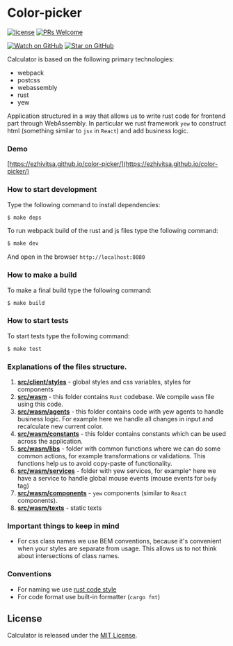 # Color-picker

[![license](https://img.shields.io/github/license/mashape/apistatus.svg?style=flat-square)](LICENSE)
[![PRs Welcome](https://img.shields.io/badge/PRs-welcome-brightgreen.svg?style=flat-square)](http://makeapullrequest.com)

[![Watch on GitHub](https://img.shields.io/github/watchers/ezhivitsa/color-picker.svg?style=social&label=Watch)](https://github.com/ezhivitsa/color-picker/watchers)
[![Star on GitHub](https://img.shields.io/github/stars/ezhivitsa/color-picker.svg?style=social&label=Stars)](https://github.com/ezhivitsa/color-picker/stargazers)

Calculator is based on the following primary technologies:

- webpack
- postcss
- webassembly
- rust
- yew

Application structured in a way that allows us to write rust code for frontend part through WebAssembly. In particular we rust framework `yew` to construct html (something similar to `jsx` in `React`) and add business logic.

### Demo

[https://ezhivitsa.github.io/color-picker/](https://ezhivitsa.github.io/color-picker/)

### How to start development

Type the following command to install dependencies:
```bash
$ make deps
```

To run webpack build of the rust and js files type the following command:
```bash
$ make dev
```

And open in the browser `http://localhost:8080`

### How to make a build

To make a final build type the following command:
```bash
$ make build
```

### How to start tests

To start tests type the following command:
```bash
$ make test
```

### Explanations of the files structure.

1. **[src/client/styles](src/client/styles)** - global styles and css variables, styles for components
2. **[src/wasm](./src/wasm)** - this folder contains `Rust` codebase. We compile `wasm` file using this code.
3. **[src/wasm/agents](src/client/agents)** - this folder contains code with yew agents to handle business logic. For example here we handle all changes in input and recalculate new current color.
4. **[src/wasm/constants](src/wasm/constants)** - this folder contains constants which can be used across the application.
5. **[src/wasm/libs](src/wasm/libs)** - folder with common functions where we can do some common actions, for example transformations or validations. This functions help us to avoid copy-paste of functionality.
6. **[src/wasm/services](src/wasm/services)** - folder with yew services, for example^ here we have a service to handle global mouse events (mouse events for `body` tag)
7. **[src/wasm/components](src/wasm/components)** - `yew` components (similar to `React` components).
8. **[src/wasm/texts](src/wasm/texts)** - static texts

### Important things to keep in mind

- For css class names we use BEM conventions, because it's convenient when your styles are separate from usage. This allows us to not think about intersections of class names.

### Conventions

- For naming we use [rust code style](https://doc.rust-lang.org/1.0.0/style/style/naming/README.html)
- For code format use built-in formatter (`cargo fmt`)

## License

Calculator is released under the [MIT License](LICENSE).
